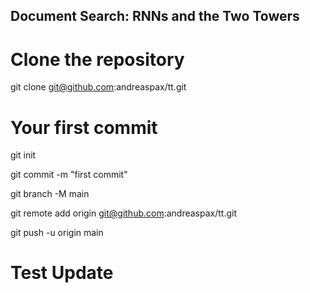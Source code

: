 ## Document Search: RNNs and the Two Towers

# Clone the repository

git clone git@github.com:andreaspax/tt.git



# Your first commit

git init

git commit -m "first commit"

git branch -M main

git remote add origin git@github.com:andreaspax/tt.git

git push -u origin main

# Test Update
